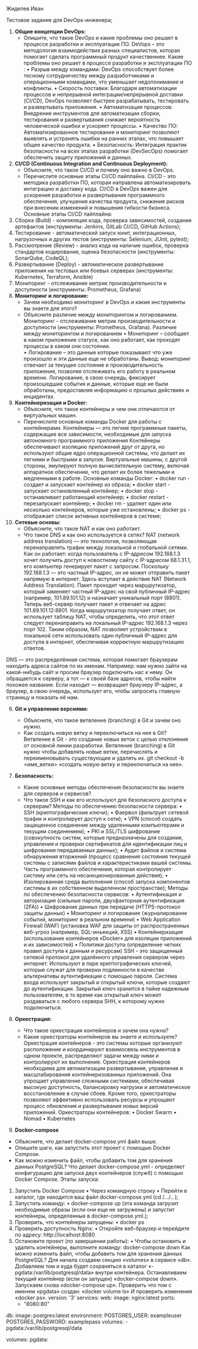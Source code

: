 Жиделев Иван

Тестовое задание для DevOps-инженера;

1. **Общие концепции DevOps:**
    - Опишите, что такое DevOps и какие проблемы оно решает в процессе разработки и эксплуатации ПО.
DeVops – это методология взаимодействия разных специалистов, которая помогает сделать программный продукт качественнее.
Какие проблемы оно решает в процессе разработки и эксплуатации ПО : 
•	Разрыв между командами: DevOps способствует более тесному сотрудничеству между разработчиками и операционными командами, что уменьшает недопонимание и конфликты.
•	Скорость поставки: Благодаря автоматизации процессов и непрерывной интеграции/непрерывной доставки (CI/CD), DevOps позволяет быстрее разрабатывать, тестировать и развертывать приложения.
•	Автоматизация процессов: Внедрение инструментов для автоматизации сборки, тестирования и развертывания снижает вероятность человеческой ошибки и ускоряет процессы.
•	Качество ПО: Автоматизированное тестирование и мониторинг позволяют выявлять и устранять ошибки на ранних этапах, что повышает общее качество продукта.
•	Безопасность: Интеграция практик безопасности на всех этапах разработки (DevSecOps) помогает обеспечить защиту приложений и данных.
2. **CI/CD (Continuous Integration and Continuous Deployment):**
    - Объясните, что такое CI/CD и почему оно важно в DevOps.
    - Перечислите основные этапы CI/CD пайплайна.
CI/CD - это методика разработки ПО, которая направлена автоматизировать интеграцию и доставку кода.
CI/CD в DevOps важен для ускорения разработки и развертывания программного обеспечения, улучшения качества продукта, снижения рисков при внесении изменений и повышения гибкости бизнеса. 
Основные этапы CI/CD пайплайна:
1.	Сборка (Build) - компиляция кода, проверка зависимостей, создание артефактов (инструменты: Jenkins, GitLab CI/CD, GitHub Actions);
2.	Тестирование - автоматический запуск юнит, интеграционных, нагрузочных и других тестов	(инструменты: Selenium, JUnit, pytest);
3.	Рассмотрение (Review) - анализ кода на наличие ошибок, проверка стандартов кодирования, оценка безопасности (инструменты: SonarQube, CodeQL);
4.	Развертывание (Deploy) - автоматическое развертывание приложения на тестовых или боевых серверах (инструменты: Kubernetes, Terraform, Ansible) 
5.	Мониторинг - отслеживание метрик производительности и доступности (инструменты: Prometheus, Grafana) 
3. **Мониторинг и логирование:**
    - Зачем необходимо мониторинг в DevOps и какие инструменты вы знаете для этого?
    - Объясните различие между мониторингом и логированием.
Мониторинг - отслеживание метрик производительности и доступности (инструменты: Prometheus, Grafana).
Различие между мониторингом и логированием
•	Мониторинг – сообщает в каком приложение статусе, как оно работает, как проходят процессы в каком они состоянии.   
•	Логирование – это данные которые показывают что уже произошло и эти данные еще не обработаны. 
Вывод: мониторинг отвечает за текущее состояние и производительность приложения, позволяя отслеживать его работу в реальном времени. Логирование, в свою очередь, фиксирует произошедшие события и данные, которые еще не были обработаны, предоставляя информацию о прошлых действиях и инцидентах.
4. **Контейнеризация и Docker:**
    - Объясните, что такое контейнеры и чем они отличаются от виртуальных машин.
    - Перечислите основные команды Docker для работы с контейнерами.
Контейнеры — это легкие программные пакеты, содержащие все зависимости, необходимые для запуска автономного программного приложения 
Контейнеры обеспечивают изоляцию приложений друг от друга, но используют общие ядро операционной системы, что делает их легкими и быстрыми в запуске. Виртуальные машины, с другой стороны, эмулируют полную вычислительную систему, включая аппаратное обеспечение, что делает их более тяжелыми и медленными в работе.
Основные команды Docker:
•	docker run - создает и запускает контейнер из образа;
•	docker start - запускает остановленный контейнер;
•	docker stop - останавливает работающий контейнер;
•	docker restart - перезапускает контейнер;
•	docker rm - удаляет один или несколько контейнеров, которые уже остановлены;
•	docker ps - отображает список активных контейнеров в системе;
5. **Сетевые основы:**
    - Объясните, что такое NAT и как оно работает.
    - Что такое DNS и как оно используется в сетях?
NAT (network address translation) — это технология, позволяющая перенаправлять трафик между локальной и глобальной сетями. 
Как он работает: когда пользователь с IP-адресом 192.168.1.3 хочет получить доступ к новостному сайту с IP-адресом 68.1.31.1, его компьютер генерирует пакет с запросом. Поскольку 192.168.1.3 — это частный IP-адрес, он не может отправить пакет напрямую в интернет.
Здесь вступает в действие NAT (Network Address Translation). Пакет проходит через маршрутизатор, который заменяет частный IP-адрес на свой публичный IP-адрес (например, 101.89.101.12) и назначает уникальный порт (8801). Теперь веб-сервер получает пакет и отвечает на адрес 101.89.101.12:8801.
Когда маршрутизатор получает ответ, он использует таблицу NAT, чтобы определить, что этот ответ следует перенаправить на локальный IP-адрес 192.168.1.3 через порт 102. Таким образом, NAT позволяет устройствам в локальной сети использовать один публичный IP-адрес для доступа в интернет, обеспечивая корректную маршрутизацию ответов.

DNS — это распределённая система, которая помогает браузерам находить адреса сайтов по их именам.
Например: нам нужно зайти на какой-нибудь сайт и просим браузер подключить нас к нему. Он обращается к серверу, а тот — к своей базе адресов, чтобы найти похожее название. Если находит — возвращает браузеру IP-адрес, а браузер, в свою очередь, использует его, чтобы запросить главную страницу и показать её нам. 

6. **Git и управление версиями:**
    - Объясните, что такое ветвление (branching) в Git и зачем оно нужно.
    - Как создать новую ветку и переключиться на нее в Git?
Ветвление в Git - это создание новых веток c целью отклонения от основной линии разработки. 
Ветвление (branching) в Git нужно чтобы добавлять новые ветки, перечислять и переименовывать существующие и удалять их.
git checkout -b <имя_ветки> «создать новую ветку и переключиться на нее».

7. **Безопасность:**
    - Какие основные методы обеспечения безопасности вы знаете для серверов и сервисов?
    - Что такое SSH и как его используют для безопасного доступа к серверам?
Методы по обеспечению безопасности сервера: 
•	SSH (криптографические ключи);
•	Фаервол (фильтрует сетевой трафик и контролирует доступ к сети);
•	VPN (способ создать защищенное соединение между удаленными компьютерами и текущим соединением);
•	PKI и SSL/TLS шифрование (совокупность систем, которые предназначены для создания, управления и проверки сертификатов для идентификации лиц и шифрования передаваемых данных);
•	Аудит файлов и система обнаружения вторжений (процесс сравнения состояния текущей системы с записями файлов и характеристиками вашей системы. Часть программного обеспечения, которая контролирует систему или сеть на несанкционированные действия);
•	Изолированная среда выполнения (способ запуска компонентов системы в их собственном выделенном пространстве);
Методы по обеспечению безопасности сервисов: 
•	Аутентификация и авторизация (сильные пароли, двухфакторная аутентификация (2FA))
•	Шифрование данных при передаче (HTTPS-протокол защиты данных)
•	Мониторинг и логирование (журналирование событий, мониторинг в реальном времени)
•	Web Application Firewall (WAF) (установка WAF для защиты от распространенных веб-угроз (например, SQL-инъекций, XSS)
•	Контейнеризация (использование контейнеров «Docker» для изоляции приложений и их зависимостей)
•	Политики доступа (определение четких правил доступа к данным и ресурсам)
SSH - это защищенный сетевой протокол для удалённого управления сервером через интернет.
Используют в паре криптографических ключей, которые служат для проверки подлинности в качестве альтернативы аутентификации с помощью пароля. Система входа использует закрытый и открытый ключи, которые создают до аутентификации. Закрытый ключ хранится в тайне надежным пользователем, в то время как открытый ключ может раздаваться с любого сервера SHH, к которому нужно подключиться.

8. **Оркестрация:**
    - Что такое оркестрация контейнеров и зачем она нужна?
    - Какие оркестраторы контейнеров вы знаете и используете?
Оркестрация контейнеров - это системы которые организуют расположение и координируют взаимосвязь инструментов в одном проекте, распределяют задачи между ними и контролируют их выполнение.
Оркестрация контейнеров необходима для автоматизации развертывания, управления и масштабирования контейнеризованных приложений. Она упрощает управление сложными системами, обеспечивая высокую доступность, балансировку нагрузки и автоматическое восстановление в случае сбоев. Кроме того, оркестраторы позволяют эффективно использовать ресурсы и упрощают процесс обновления и развертывания новых версий приложений.
Оркестраторы контейнеров:
•	Docker Swarm
•	Nomad
•	Kubernetes
9. **Docker-compose**
- Объясните, что делает docker-compose.yml файл выше.
- Опишите шаги, как запустить этот проект с помощью Docker Compose.
- Как можно изменить файл, чтобы добавить том для хранения данных PostgreSQL?
Что делает docker-compose.yml - определяет конфигурацию для запуска двух контейнеров (служб) с помощью Docker Compose.
Этапы запуска: 
1.	Запустить Docker Compose
•	Через командную строку 
•	Перейти в каталог, где находится ваш файл docker-compose.yml (cd /…/…);
2.	Запустить команду:
•	   docker-compose up (эта команда загрузит необходимые образы (если они еще не загружены) и запустит контейнеры, определенные в docker-compose.yml.);
3.	Проверить, что контейнеры запущены:
•	docker ps
4.	Проверить доступность Nginx:
•	Откройте веб-браузер и перейдите по адресу: http://localhost:8080
5.	Остановите проект (по завершении работы):
•	Чтобы остановить и удалить контейнеры, выполните команду: docker-compose down
Как можно изменить файл, чтобы добавить том для хранения данных PostgreSQL?
Для начала создаем секцию «volumes» в сервисе «db». Добавляем том и куда будет сохраняться в каталог «- pgdata:/var/lib/postgresql/data» внутри контейнера. Останавливаем текущий контейнер (если он запущен) «docker-compose down». Запускаем снова «docker-compose up». Проверить что том с именем «pgdata» создан: «docker volume ls» И проверить изменения «docker ps». 
version: '3'
services:
  web:
    image: nginx:latest
    ports:
      - "8080:80"
  
  db:
    image: postgres:latest
    environment:
      POSTGRES_USER: exampleuser
      POSTGRES_PASSWORD: examplepass
    volumes:
      - pgdata:/var/lib/postgresql/data

volumes:
  pgdata:


